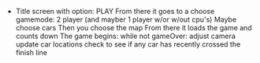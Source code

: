 * Title screen with option: PLAY
From there it goes to a choose gamemode: 2 player (and mayber 1 player w/or w/out cpu's)
Maybe choose cars
Then you choose the map
From there it loads the game and counts down
The game begins:
    while not gameOver:
        adjust camera
        update car locations
        check to see if any car has recently crossed the finish line